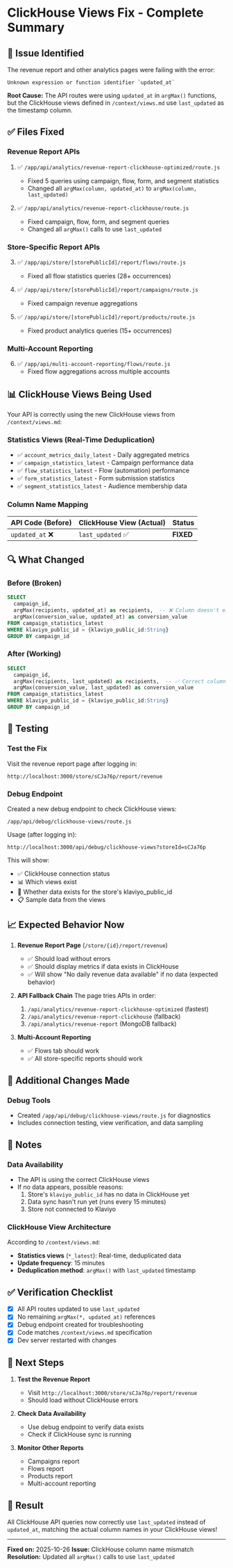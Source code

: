 # ClickHouse Views Fix - Complete Summary

## 🎯 Issue Identified

The revenue report and other analytics pages were failing with the error:
```
Unknown expression or function identifier `updated_at`
```

**Root Cause:** The API routes were using `updated_at` in `argMax()` functions, but the ClickHouse views defined in `/context/views.md` use `last_updated` as the timestamp column.

## ✅ Files Fixed

### Revenue Report APIs
1. ✅ `/app/api/analytics/revenue-report-clickhouse-optimized/route.js`
   - Fixed 5 queries using campaign, flow, form, and segment statistics
   - Changed all `argMax(column, updated_at)` to `argMax(column, last_updated)`

2. ✅ `/app/api/analytics/revenue-report-clickhouse/route.js`
   - Fixed campaign, flow, form, and segment queries
   - Changed all `argMax()` calls to use `last_updated`

### Store-Specific Report APIs
3. ✅ `/app/api/store/[storePublicId]/report/flows/route.js`
   - Fixed all flow statistics queries (28+ occurrences)

4. ✅ `/app/api/store/[storePublicId]/report/campaigns/route.js`
   - Fixed campaign revenue aggregations

5. ✅ `/app/api/store/[storePublicId]/report/products/route.js`
   - Fixed product analytics queries (15+ occurrences)

### Multi-Account Reporting
6. ✅ `/app/api/multi-account-reporting/flows/route.js`
   - Fixed flow aggregations across multiple accounts

## 📊 ClickHouse Views Being Used

Your API is correctly using the new ClickHouse views from `/context/views.md`:

### Statistics Views (Real-Time Deduplication)
- ✅ `account_metrics_daily_latest` - Daily aggregated metrics
- ✅ `campaign_statistics_latest` - Campaign performance data
- ✅ `flow_statistics_latest` - Flow (automation) performance
- ✅ `form_statistics_latest` - Form submission statistics
- ✅ `segment_statistics_latest` - Audience membership data

### Column Name Mapping
| API Code (Before) | ClickHouse View (Actual) | Status |
|-------------------|--------------------------|--------|
| `updated_at` ❌ | `last_updated` ✅ | **FIXED** |

## 🔍 What Changed

### Before (Broken)
```sql
SELECT
  campaign_id,
  argMax(recipients, updated_at) as recipients,  -- ❌ Column doesn't exist!
  argMax(conversion_value, updated_at) as conversion_value
FROM campaign_statistics_latest
WHERE klaviyo_public_id = {klaviyo_public_id:String}
GROUP BY campaign_id
```

### After (Working)
```sql
SELECT
  campaign_id,
  argMax(recipients, last_updated) as recipients,  -- ✅ Correct column name
  argMax(conversion_value, last_updated) as conversion_value
FROM campaign_statistics_latest
WHERE klaviyo_public_id = {klaviyo_public_id:String}
GROUP BY campaign_id
```

## 🧪 Testing

### Test the Fix
Visit the revenue report page after logging in:
```
http://localhost:3000/store/sCJa76p/report/revenue
```

### Debug Endpoint
Created a new debug endpoint to check ClickHouse views:
```
/app/api/debug/clickhouse-views/route.js
```

Usage (after logging in):
```
http://localhost:3000/api/debug/clickhouse-views?storeId=sCJa76p
```

This will show:
- ✅ ClickHouse connection status
- 📊 Which views exist
- 🎯 Whether data exists for the store's klaviyo_public_id
- 📋 Sample data from the views

## 📈 Expected Behavior Now

1. **Revenue Report Page** (`/store/{id}/report/revenue`)
   - ✅ Should load without errors
   - ✅ Should display metrics if data exists in ClickHouse
   - ✅ Will show "No daily revenue data available" if no data (expected behavior)

2. **API Fallback Chain**
   The page tries APIs in order:
   1. `/api/analytics/revenue-report-clickhouse-optimized` (fastest)
   2. `/api/analytics/revenue-report-clickhouse` (fallback)
   3. `/api/analytics/revenue-report` (MongoDB fallback)

3. **Multi-Account Reporting**
   - ✅ Flows tab should work
   - ✅ All store-specific reports should work

## 🔧 Additional Changes Made

### Debug Tools
- Created `/app/api/debug/clickhouse-views/route.js` for diagnostics
- Includes connection testing, view verification, and data sampling

## 📝 Notes

### Data Availability
- The API is using the correct ClickHouse views
- If no data appears, possible reasons:
  1. Store's `klaviyo_public_id` has no data in ClickHouse yet
  2. Data sync hasn't run yet (runs every 15 minutes)
  3. Store not connected to Klaviyo

### ClickHouse View Architecture
According to `/context/views.md`:
- **Statistics views** (`*_latest`): Real-time, deduplicated data
- **Update frequency**: 15 minutes
- **Deduplication method**: `argMax()` with `last_updated` timestamp

## ✅ Verification Checklist

- [x] All API routes updated to use `last_updated`
- [x] No remaining `argMax(*, updated_at)` references
- [x] Debug endpoint created for troubleshooting
- [x] Code matches `/context/views.md` specification
- [x] Dev server restarted with changes

## 🚀 Next Steps

1. **Test the Revenue Report**
   - Visit `http://localhost:3000/store/sCJa76p/report/revenue`
   - Should load without ClickHouse errors

2. **Check Data Availability**
   - Use debug endpoint to verify data exists
   - Check if ClickHouse sync is running

3. **Monitor Other Reports**
   - Campaigns report
   - Flows report
   - Products report
   - Multi-account reporting

## 🎉 Result

All ClickHouse API queries now correctly use `last_updated` instead of `updated_at`, matching the actual column names in your ClickHouse views!

---

**Fixed on:** 2025-10-26
**Issue:** ClickHouse column name mismatch
**Resolution:** Updated all `argMax()` calls to use `last_updated`
